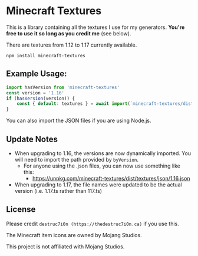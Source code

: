 # Minecraft Textures
This is a library containing all the textures I use for my generators. **You're free to use it so long as you credit me** (see below).

There are textures from 1.12 to 1.17 currently available.

`npm install minecraft-textures`

## Example Usage:
```js
import hasVersion from 'minecraft-textures'
const version = '1.16'
if (hasVersion(version)) {
    const { default: textures } = await import(`minecraft-textures/dist/textures/${version}.js`)
}
```

You can also import the JSON files if you are using Node.js.

## Update Notes
- When upgrading to 1.16, the versions are now dynamically imported. You will need to import the path provided by `byVersion`.
    - For anyone using the .json files, you can now use something like this:
        - https://unpkg.com/minecraft-textures/dist/textures/json/1.16.json
- When upgrading to 1.17, the file names were updated to be the actual version (i.e. 1.17.ts rather than 117.ts)

## License
Please credit `destruc7i0n (https://thedestruc7i0n.ca)` if you use this.

The Minecraft item icons are owned by Mojang Studios.

This project is not affiliated with Mojang Studios.
